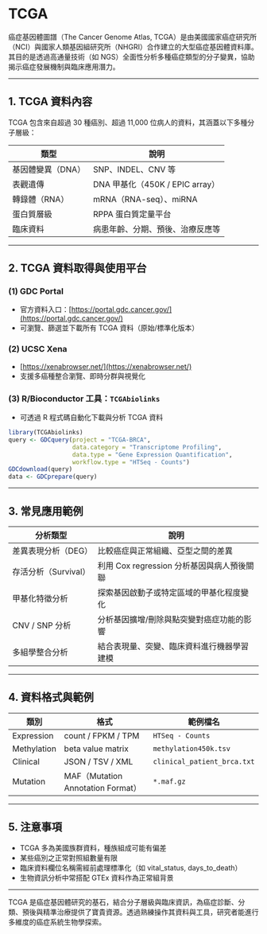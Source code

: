 # TCGA

癌症基因體圖譜（The Cancer Genome Atlas, TCGA）是由美國國家癌症研究所（NCI）與國家人類基因組研究所（NHGRI）合作建立的大型癌症基因體資料庫。其目的是透過高通量技術（如 NGS）全面性分析多種癌症類型的分子變異，協助揭示癌症發展機制與臨床應用潛力。

---

## 1. TCGA 資料內容

TCGA 包含來自超過 30 種癌別、超過 11,000 位病人的資料，其涵蓋以下多種分子層級：

| 類型         | 說明                         |
| ---------- | -------------------------- |
| 基因體變異（DNA） | SNP、INDEL、CNV 等            |
| 表觀遺傳       | DNA 甲基化（450K / EPIC array） |
| 轉錄體（RNA）   | mRNA（RNA-seq）、miRNA        |
| 蛋白質層級      | RPPA 蛋白質定量平台               |
| 臨床資料       | 病患年齡、分期、預後、治療反應等           |

---

## 2. TCGA 資料取得與使用平台

### (1) GDC Portal

* 官方資料入口：[https://portal.gdc.cancer.gov/](https://portal.gdc.cancer.gov/)
* 可瀏覽、篩選並下載所有 TCGA 資料（原始/標準化版本）

### (2) UCSC Xena

* [https://xenabrowser.net/](https://xenabrowser.net/)
* 支援多癌種整合瀏覽、即時分群與視覺化

### (3) R/Bioconductor 工具：`TCGAbiolinks`

* 可透過 R 程式碼自動化下載與分析 TCGA 資料

```r
library(TCGAbiolinks)
query <- GDCquery(project = "TCGA-BRCA",
                  data.category = "Transcriptome Profiling",
                  data.type = "Gene Expression Quantification",
                  workflow.type = "HTSeq - Counts")
GDCdownload(query)
data <- GDCprepare(query)
```

---

## 3. 常見應用範例

| 分析類型           | 說明                            |
| -------------- | ----------------------------- |
| 差異表現分析（DEG）    | 比較癌症與正常組織、亞型之間的差異             |
| 存活分析（Survival） | 利用 Cox regression 分析基因與病人預後關聯 |
| 甲基化特徵分析        | 探索基因啟動子或特定區域的甲基化程度變化          |
| CNV / SNP 分析   | 分析基因擴增/刪除與點突變對癌症功能的影響         |
| 多組學整合分析        | 結合表現量、突變、臨床資料進行機器學習建模         |

---

## 4. 資料格式與範例

| 類別          | 格式                              | 範例檔名                        |
| ----------- | ------------------------------- | --------------------------- |
| Expression  | count / FPKM / TPM              | `HTSeq - Counts`            |
| Methylation | beta value matrix               | `methylation450k.tsv`       |
| Clinical    | JSON / TSV / XML                | `clinical_patient_brca.txt` |
| Mutation    | MAF（Mutation Annotation Format） | `*.maf.gz`                  |

---

## 5. 注意事項

* TCGA 多為美國族群資料，種族組成可能有偏差
* 某些癌別之正常對照組數量有限
* 臨床資料欄位名稱需經前處理標準化（如 vital\_status, days\_to\_death）
* 生物資訊分析中常搭配 GTEx 資料作為正常組背景

---

TCGA 是癌症基因體研究的基石，結合分子層級與臨床資訊，為癌症診斷、分類、預後與精準治療提供了寶貴資源。透過熟練操作其資料與工具，研究者能進行多維度的癌症系統生物學探索。
